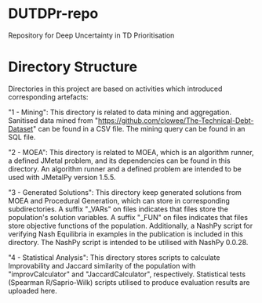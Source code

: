 # DUTDPr-repo
Repository for Deep Uncertainty in TD Prioritisation

# Directory Structure

Directories in this project are based on activities which introduced corresponding artefacts:

"1 - Mining": This directory is related to data mining and aggregation. Sanitised data mined from "https://github.com/clowee/The-Technical-Debt-Dataset" can be found in a CSV file. The mining query can be found in an SQL file.

"2 - MOEA": This directory is related to MOEA, which is an algorithm runner, a defined JMetal problem, and its dependencies can be found in this directory. An algorithm runner and a defined problem are intended to be used with JMetalPy version 1.5.5.

"3 - Generated Solutions": This directory keep generated solutions from MOEA and Procedural Generation, which can store in corresponding subdirectories. A suffix "_VARs" on files indicates that files store the population's solution variables. A suffix "_FUN" on files indicates that files store objective functions of the population. Additionally, a NashPy script for verifying Nash Equilibria in examples in the publication is included in this directory. The NashPy script is intended to be utilised with NashPy 0.0.28.

"4 - Statistical Analysis": This directory stores scripts to calculate Improvability and Jaccard similarity of the population with "improvCalculator" and "JaccardCalculator", respectively. Statistical tests (Spearman R/Saprio-Wilk) scripts utilised to produce evaluation results are uploaded here. 
